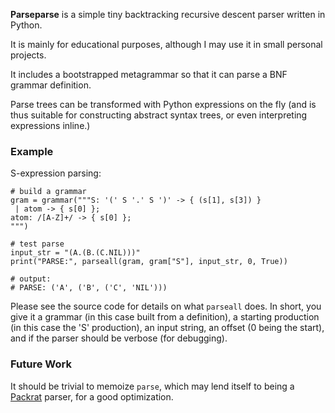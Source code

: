 **Parseparse** is a simple tiny backtracking recursive descent parser written in Python.

It is mainly for educational purposes, although I may use it in small personal projects.

It includes a bootstrapped metagrammar so that it can parse a BNF grammar definition.

Parse trees can be transformed with Python expressions on the fly (and is thus suitable for constructing abstract syntax trees, or even interpreting expressions inline.)

### Example

S-expression parsing:

    # build a grammar
    gram = grammar("""S: '(' S '.' S ')' -> { (s[1], s[3]) }
     | atom -> { s[0] };
    atom: /[A-Z]+/ -> { s[0] };
    """)

    # test parse
    input_str = "(A.(B.(C.NIL)))"
    print("PARSE:", parseall(gram, gram["S"], input_str, 0, True))

    # output:
    # PARSE: ('A', ('B', ('C', 'NIL')))

Please see the source code for details on what `parseall` does.
In short, you give it a grammar (in this case built from a definition), a starting production (in this case the 'S' production), an input string, an offset (0 being the start), and if the parser should be verbose (for debugging).

### Future Work

It should be trivial to memoize `parse`, which may lend itself to being a [Packrat](http://bford.info/packrat) parser, for a good optimization.
